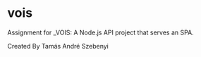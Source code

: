 # vois

Assignment for \_VOIS: A Node.js API project that serves an SPA.

Created By Tamás André Szebenyi
